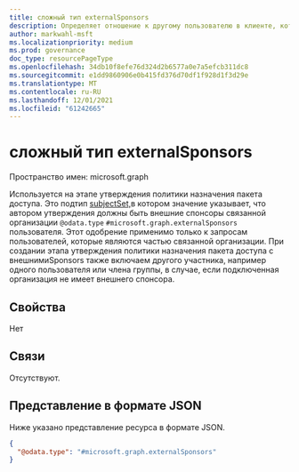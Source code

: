 ```yaml
---
title: сложный тип externalSponsors
description: Определяет отношение к другому пользователю в клиенте, которому будет разрешено в качестве утвержденного.
author: markwahl-msft
ms.localizationpriority: medium
ms.prod: governance
doc_type: resourcePageType
ms.openlocfilehash: 34db10f8efe76d324d2b6577a0e7a5efcb311dc8
ms.sourcegitcommit: e1dd9860906e0b415fd376d70df1f928d1f3d29e
ms.translationtype: MT
ms.contentlocale: ru-RU
ms.lasthandoff: 12/01/2021
ms.locfileid: "61242665"
---
```

# <a name="externalsponsors-complex-type"></a>сложный тип externalSponsors

Пространство имен: microsoft.graph

Используется на этапе утверждения политики назначения пакета доступа.
Это подтип [subjectSet,](subjectset.md)в котором значение указывает, что автором утверждения должны быть внешние спонсоры связанной организации `@odata.type` `#microsoft.graph.externalSponsors` пользователя. Этот одобрение применимо только к запросам пользователей, которые являются частью связанной организации.  При создании этапа утверждения политики назначения пакета доступа с внешнимиSponsors также включаем другого участника, например одного пользователя или члена группы, в случае, если подключенная организация не имеет внешнего спонсора.

## <a name="properties"></a>Свойства

Нет
## <a name="relationships"></a>Связи
Отсутствуют.
## <a name="json-representation"></a>Представление в формате JSON
Ниже указано представление ресурса в формате JSON.
<!-- {
  "blockType": "resource",
  "@odata.type": "microsoft.graph.externalSponsors",
  "baseType": "microsoft.graph.subjectSet"
}
-->
``` json
{
  "@odata.type": "#microsoft.graph.externalSponsors"
}
```



